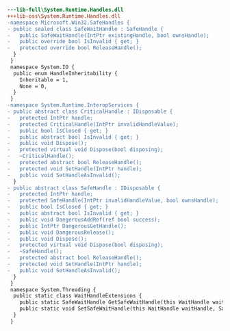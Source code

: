 ﻿```diff
---lib-full\System.Runtime.Handles.dll
+++lib-oss\System.Runtime.Handles.dll
-namespace Microsoft.Win32.SafeHandles {
- public sealed class SafeWaitHandle : SafeHandle {
-   public SafeWaitHandle(IntPtr existingHandle, bool ownsHandle);
-   public override bool IsInvalid { get; }
-   protected override bool ReleaseHandle();
  }
 }
 namespace System.IO {
  public enum HandleInheritability {
    Inheritable = 1,
    None = 0,
  }
 }
-namespace System.Runtime.InteropServices {
- public abstract class CriticalHandle : IDisposable {
-   protected IntPtr handle;
-   protected CriticalHandle(IntPtr invalidHandleValue);
-   public bool IsClosed { get; }
-   public abstract bool IsInvalid { get; }
-   public void Dispose();
-   protected virtual void Dispose(bool disposing);
-   ~CriticalHandle();
-   protected abstract bool ReleaseHandle();
-   protected void SetHandle(IntPtr handle);
-   public void SetHandleAsInvalid();
  }
- public abstract class SafeHandle : IDisposable {
-   protected IntPtr handle;
-   protected SafeHandle(IntPtr invalidHandleValue, bool ownsHandle);
-   public bool IsClosed { get; }
-   public abstract bool IsInvalid { get; }
-   public void DangerousAddRef(ref bool success);
-   public IntPtr DangerousGetHandle();
-   public void DangerousRelease();
-   public void Dispose();
-   protected virtual void Dispose(bool disposing);
-   ~SafeHandle();
-   protected abstract bool ReleaseHandle();
-   protected void SetHandle(IntPtr handle);
-   public void SetHandleAsInvalid();
  }
 }
 namespace System.Threading {
  public static class WaitHandleExtensions {
    public static SafeWaitHandle GetSafeWaitHandle(this WaitHandle waitHandle);
    public static void SetSafeWaitHandle(this WaitHandle waitHandle, SafeWaitHandle value);
  }
 }
```
